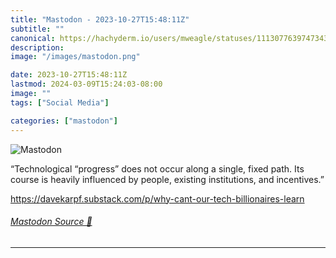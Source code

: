```yaml
---
title: "Mastodon - 2023-10-27T15:48:11Z"
subtitle: ""
canonical: https://hachyderm.io/users/mweagle/statuses/111307763974734352
description:
image: "/images/mastodon.png"

date: 2023-10-27T15:48:11Z
lastmod: 2024-03-09T15:24:03-08:00
image: ""
tags: ["Social Media"]

categories: ["mastodon"]
---
```

![Mastodon](/images/mastodon.png)

<p>“Technological “progress” does not occur along a single, fixed path. Its course is heavily influenced by people, existing institutions, and incentives.”</p><p><a href="https://davekarpf.substack.com/p/why-cant-our-tech-billionaires-learn" target="_blank" rel="nofollow noopener noreferrer" translate="no"><span class="invisible">https://</span><span class="ellipsis">davekarpf.substack.com/p/why-c</span><span class="invisible">ant-our-tech-billionaires-learn</span></a></p>


###### [Mastodon Source 🐘](https://hachyderm.io/@mweagle/111307763974734352)

___
